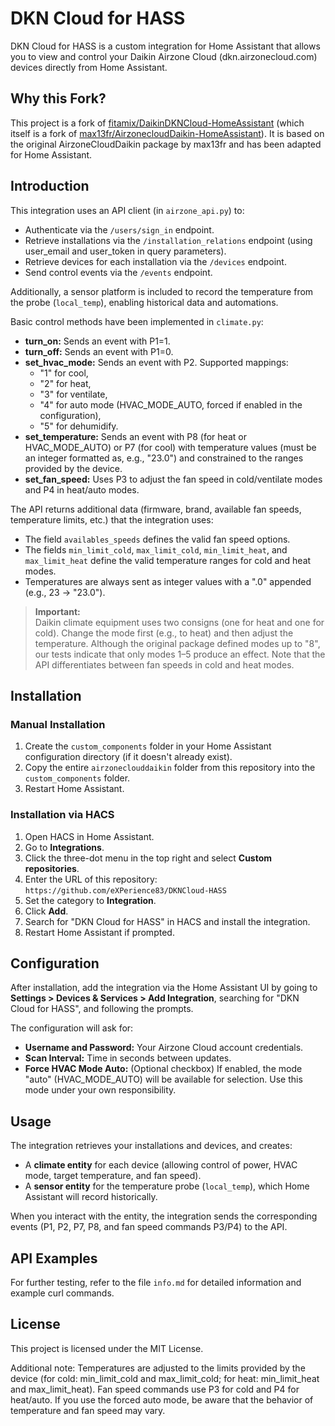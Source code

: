 # DKN Cloud for HASS

DKN Cloud for HASS is a custom integration for Home Assistant that allows you to view and control your Daikin Airzone Cloud (dkn.airzonecloud.com) devices directly from Home Assistant.

## Why this Fork?

This project is a fork of [fitamix/DaikinDKNCloud-HomeAssistant](https://github.com/fitamix/DaikinDKNCloud-HomeAssistant) (which itself is a fork of [max13fr/AirzonecloudDaikin-HomeAssistant](https://github.com/max13fr/AirzonecloudDaikin-HomeAssistant)). It is based on the original AirzoneCloudDaikin package by max13fr and has been adapted for Home Assistant.

## Introduction

This integration uses an API client (in `airzone_api.py`) to:
- Authenticate via the `/users/sign_in` endpoint.
- Retrieve installations via the `/installation_relations` endpoint (using user_email and user_token in query parameters).
- Retrieve devices for each installation via the `/devices` endpoint.
- Send control events via the `/events` endpoint.

Additionally, a sensor platform is included to record the temperature from the probe (`local_temp`), enabling historical data and automations.

Basic control methods have been implemented in `climate.py`:
- **turn_on:** Sends an event with P1=1.
- **turn_off:** Sends an event with P1=0.
- **set_hvac_mode:** Sends an event with P2. Supported mappings:
  - "1" for cool,
  - "2" for heat,
  - "3" for ventilate,
  - "4" for auto mode (HVAC_MODE_AUTO, forced if enabled in the configuration),
  - "5" for dehumidify.
- **set_temperature:** Sends an event with P8 (for heat or HVAC_MODE_AUTO) or P7 (for cool) with temperature values (must be an integer formatted as, e.g., "23.0") and constrained to the ranges provided by the device.
- **set_fan_speed:** Uses P3 to adjust the fan speed in cold/ventilate modes and P4 in heat/auto modes.

The API returns additional data (firmware, brand, available fan speeds, temperature limits, etc.) that the integration uses:
- The field `availables_speeds` defines the valid fan speed options.
- The fields `min_limit_cold`, `max_limit_cold`, `min_limit_heat`, and `max_limit_heat` define the valid temperature ranges for cold and heat modes.
- Temperatures are always sent as integer values with a ".0" appended (e.g., 23 → "23.0").

> **Important:**  
> Daikin climate equipment uses two consigns (one for heat and one for cold). Change the mode first (e.g., to heat) and then adjust the temperature. Although the original package defined modes up to "8", our tests indicate that only modes 1–5 produce an effect. Note that the API differentiates between fan speeds in cold and heat modes.

## Installation

### Manual Installation
1. Create the `custom_components` folder in your Home Assistant configuration directory (if it doesn't already exist).
2. Copy the entire `airzoneclouddaikin` folder from this repository into the `custom_components` folder.
3. Restart Home Assistant.

### Installation via HACS
1. Open HACS in Home Assistant.
2. Go to **Integrations**.
3. Click the three-dot menu in the top right and select **Custom repositories**.
4. Enter the URL of this repository:  
   `https://github.com/eXPerience83/DKNCloud-HASS`
5. Set the category to **Integration**.
6. Click **Add**.
7. Search for "DKN Cloud for HASS" in HACS and install the integration.
8. Restart Home Assistant if prompted.

## Configuration

After installation, add the integration via the Home Assistant UI by going to **Settings > Devices & Services > Add Integration**, searching for "DKN Cloud for HASS", and following the prompts.

The configuration will ask for:
- **Username and Password:** Your Airzone Cloud account credentials.
- **Scan Interval:** Time in seconds between updates.
- **Force HVAC Mode Auto:** (Optional checkbox) If enabled, the mode "auto" (HVAC_MODE_AUTO) will be available for selection. Use this mode under your own responsibility.

## Usage

The integration retrieves your installations and devices, and creates:
- A **climate entity** for each device (allowing control of power, HVAC mode, target temperature, and fan speed).
- A **sensor entity** for the temperature probe (`local_temp`), which Home Assistant will record historically.

When you interact with the entity, the integration sends the corresponding events (P1, P2, P7, P8, and fan speed commands P3/P4) to the API.

## API Examples

For further testing, refer to the file `info.md` for detailed information and example curl commands.

## License

This project is licensed under the MIT License.

Additional note: Temperatures are adjusted to the limits provided by the device (for cold: min_limit_cold and max_limit_cold; for heat: min_limit_heat and max_limit_heat). Fan speed commands use P3 for cold and P4 for heat/auto. If you use the forced auto mode, be aware that the behavior of temperature and fan speed may vary.

